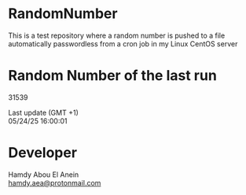 # RandomNumber    
This is a test repository where a random number is pushed to a file automatically passwordless from a cron job in my Linux CentOS server    
# Random Number of the last run   
31539
      
Last update (GMT +1)    
05/24/25 16:00:01
# Developer    
Hamdy Abou El Anein   
hamdy.aea@protonmail.com

